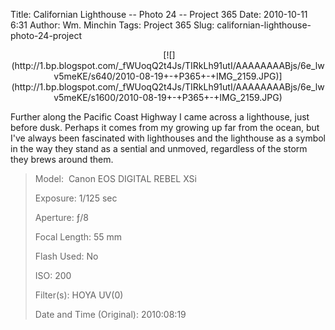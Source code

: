 Title: Californian Lighthouse -- Photo 24 -- Project 365
Date: 2010-10-11 6:31
Author: Wm. Minchin
Tags: Project 365
Slug: californian-lighthouse-photo-24-project

<div class="separator" style="clear: both; text-align: center;">

<p>
 [![](http://1.bp.blogspot.com/_fWUoqQ2t4Js/TIRkLh91utI/AAAAAAAABjs/6e_lwv5meKE/s640/2010-08-19+-+P365+-+IMG_2159.JPG)](http://1.bp.blogspot.com/_fWUoqQ2t4Js/TIRkLh91utI/AAAAAAAABjs/6e_lwv5meKE/s1600/2010-08-19+-+P365+-+IMG_2159.JPG)

</div>

Further along the Pacific Coast Highway I came across a lighthouse, just
before dusk. Perhaps it comes from my growing up far from the ocean, but
I've always been fascinated with lighthouses and the lighthouse as a
symbol in the way they stand as a sential and unmoved, regardless of the
storm they brews around them.

> 
> <span style="color: #666666;">Model: </span> Canon EOS DIGITAL REBEL
> XSi
>
> <span style="color: #666666;">Exposure: </span>1/125 sec
>
> <span style="color: #666666;">Aperture: </span>ƒ/8
>
> <span style="color: #666666;">Focal Length: </span>55 mm
>
> <span style="color: #666666;">Flash Used: </span>No
>
> <span style="color: #666666;">ISO: </span>200
>
> <span style="color: #666666;">Filter(s): </span>HOYA UV(0)
>
> <span style="color: #666666;">Date and Time
> (Original): </span>2010:08:19
>
> <p>

